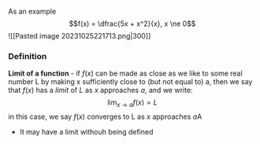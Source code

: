 As an example
$$f(x) = \dfrac{5x + x^2}{x}, x \ne 0$$
![[Pasted image 20231025221713.png|300]]
### Definition
**Limit of a function** - if $f(x)$ can be made as close as we like to some real number L by making x sufficiently close to (but not equal to) a, then we say that $f(x)$ has a *limit* of $L$ as $x$ approaches $a$, and we write:
$$\lim_{x \to a}f(x) = L$$
in this case, we say $f(x)$ converges to L as $x$ approaches $a$A

- It may have a limit withouh being defined
